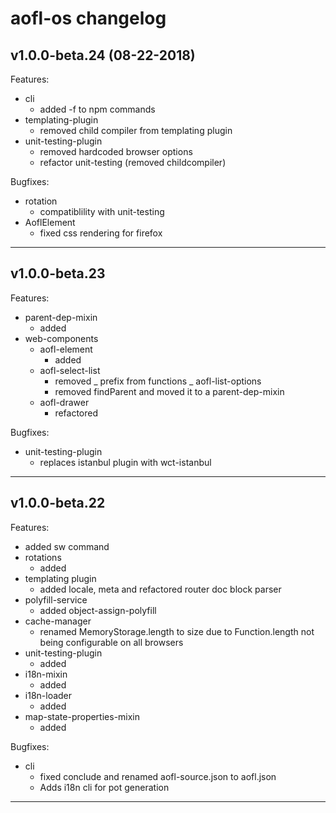 # aofl-os changelog

## v1.0.0-beta.24 (08-22-2018)

Features:

- cli
  - added -f to npm commands
- templating-plugin
  - removed child compiler from templating plugin
- unit-testing-plugin
  - removed hardcoded browser options
  - refactor unit-testing (removed childcompiler)

Bugfixes:

- rotation
  - compatiblility with unit-testing
- AoflElement
  - fixed css rendering for firefox

---

## v1.0.0-beta.23

Features:

- parent-dep-mixin
  - added
- web-components
  - aofl-element
    - added
  - aofl-select-list
    - removed _ prefix from functions
      _ aofl-list-options
    - removed findParent and moved it to a parent-dep-mixin
  - aofl-drawer
    - refactored

Bugfixes:

- unit-testing-plugin
  - replaces istanbul plugin with wct-istanbul

---

## v1.0.0-beta.22

Features:

- added sw command
- rotations
  - added
- templating plugin
  - added locale, meta and refactored router doc block parser
- polyfill-service
  - added object-assign-polyfill
- cache-manager
  - renamed MemoryStorage.length to size due to Function.length not being configurable on all browsers
- unit-testing-plugin
  - added
- i18n-mixin
  - added
- i18n-loader
  - added
- map-state-properties-mixin
  - added

Bugfixes:

- cli
  - fixed conclude and renamed aofl-source.json to aofl.json
  - Adds i18n cli for pot generation

---
